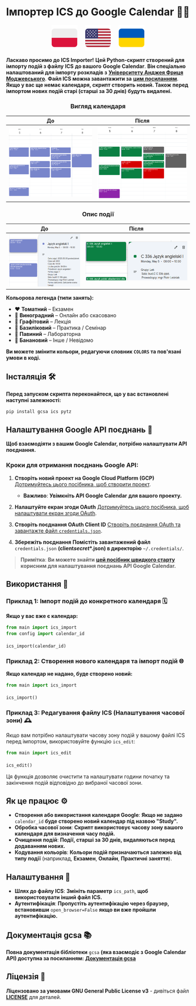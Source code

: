 # **Імпортер ICS до Google Calendar** 📅✨

<p align="center">
  <a href="pl.md"><img src="flags/pl_icon.svg" width="70"></a>
  <a>  </a>
  <a href="/README.md"><img src="flags/en_icon.svg" width="70"></a>
  <a>  </a>
  <a href="ua.md"><img src="flags/ua_icon.svg" width="70"></a>
</p>

**Ласкаво просимо до ICS Importer!** **Цей Python-скрипт створений для імпорту подій з файлу** **ICS** **до вашого** **Google Calendar**. **Він спеціально налаштований для імпорту розкладів з** [**Університету Анджея Фриця Моджевського**](https://uafm.edu.pl/). **Файл ICS можна завантажити за** **[цим посиланням](https://dziekanat.uafm.edu.pl/Plany/PlanyGrup)**. **Якщо у вас ще немає календаря, скрипт створить новий. Також перед імпортом нових подій старі (старші за 30 днів) будуть видалені.**

<div align="center">
  <h3><strong>Вигляд календаря</strong></h3>
</div>

|           **До**           |          **Після**           |
| :------------------------: | :--------------------------: |
| ![До](calendar_before.png) | ![Після](calendar_after.png) |

<div align="center">
  <h3><strong>Опис події</strong></h3>
</div>

|                          **До**                          |                         **Після**                          |
| :------------------------------------------------------: | :--------------------------------------------------------: |
| <img src="description_before.png" alt="До" width="400"/> | <img src="description_after.png" alt="Після" width="560"/> |

**Кольорова легенда (типи занять):**

- ❤️ **Томатний** – Екзамен
- 💜 **Виноградний** – Онлайн або скасовано
- 🖤 **Графітовий** – Лекція
- 💚 **Базиліковий** – Практика / Семінар
- 💙 **Павиний** – Лабораторна
- 💛 **Банановий** – Інше / Невідомо

**Ви можете змінити кольори, редагуючи словник `COLORS` та пов'язані умови в коді.**

## **Інсталяція** 🛠️

**Перед запуском скрипта переконайтеся, що у вас встановлені наступні залежності:**

```bash
pip install gcsa ics pytz
```

## **Налаштування Google API поєднань** 🔑

**Щоб взаємодіяти з вашим Google Calendar, потрібно налаштувати API поєднання.**

### **Кроки для отримання поєднань Google API:**

1. **Створіть новий проект на Google Cloud Platform (GCP)** [Дотримуйтесь цього посібника, щоб створити проект](https://developers.google.com/workspace/guides/create-project).

   - **Важливо**: **Увімкніть API Google Calendar** **для вашого проекту.**

2. **Налаштуйте екран згоди OAuth**
   [Дотримуйтесь цього посібника, щоб налаштувати екран згоди OAuth](https://developers.google.com/workspace/guides/configure-oauth-consent).
3. **Створіть поєднання OAuth Client ID**
   [Створіть поєднання OAuth та завантажте файл `credentials.json`](https://developers.google.com/workspace/guides/create-credentials#oauth-client-id).
4. **Збережіть поєднання**
   **Помістіть завантажений файл** `credentials.json` **(client*secret*\*.json) в директорію** `~/.credentials/`.

> **Примітка**: **Ви можете знайти** [**цей посібник швидкого старту**](https://developers.google.com/workspace/calendar/api/quickstart/python) **корисним для налаштування поєднань API Google Calendar.**

## **Використання** 🎉

### **Приклад 1: Імпорт подій до конкретного календаря** 🗓️

**Якщо у вас вже є календар:**

```python
from main import ics_import
from config import calendar_id

ics_import(calendar_id)
```

### **Приклад 2: Створення нового календаря та імпорт подій** 🌐

**Якщо календар не надано, буде створено новий:**

```python
from main import ics_import

ics_import()
```

### **Приклад 3: Редагування файлу ICS (Налаштування часової зони)** 🕰️

Якщо вам потрібно налаштувати часову зону подій у вашому файлі ICS перед імпортом, використовуйте функцію `ics_edit`:

```python
from main import ics_edit

ics_edit()
```

Ця функція дозволяє очистити та налаштувати години початку та закінчення подій відповідно до вибраної часової зони.

## **Як це працює** ⚙️

- **Створення або використання календаря Google**: **Якщо не задано** `calendar_id` **буде створено новий календар під назвою "Study".**
- **Обробка часової зони**: **Скрипт використовує часову зону вашого календаря для визначення часу подій.**
- **Очищення подій**: **Події, старші за 30 днів, видаляються перед додаванням нових.**
- **Кодування кольорів**: **Кольори подій призначаються залежно від типу події** (наприклад, **Екзамен**, **Онлайн**, **Практичні заняття**).

## **Налаштування** 🎨

- **Шлях до файлу ICS**: **Змініть параметр** `ics_path`, **щоб використовувати інший файл ICS.**
- **Аутентифікація**: **Пропустіть аутентифікацію через браузер, встановивши** `open_browser=False` **якщо ви вже пройшли аутентифікацію.**

## **Документація gcsa** 📚

**Повна документація бібліотеки** `gcsa` **(яка взаємодіє з Google Calendar API) доступна за посиланням:**
[**Документація gcsa**](https://google-calendar-simple-api.readthedocs.io/en/latest/index.html)

## **Ліцензія** 📜

**Ліцензовано за умовами GNU General Public License v3** - дивіться файл [**LICENSE**](/LICENSE) для деталей.
